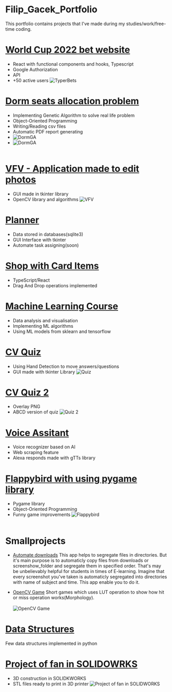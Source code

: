 # Filip_Gacek_Portfolio
This portfolio contains projects that I've made during my studies/work/free-time coding. 

# [World Cup 2022 bet website](https://github.com/GacinhoV33/FootballTyper)
* React with functional components and hooks, Typescript
* Google Authorization
* API
* +50 active users
![TyperBets](/images/typer_bets.png)

# [Dorm seats allocation problem](https://github.com/GacinhoV33/Dorm_allocation_seats_AG)
* Implementing Genetic Algorithm to solve real life problem
* Object-Oriented Programming
* Writing/Reading csv files
* Automatic PDF report generating
* ![DormGA](/images/GA_GUI.png)
* ![DormGA](/images/GA_pdf.png)
</br> <br>

# [VFV - Application made to edit photos](https://github.com/GacinhoV33/VFV---Vision-for-Visionaries)
* GUI made in tkinter library
* OpenCV library and algorithms
![VFV](/images/VFV.png)

# [Planner](https://github.com/GacinhoV33/Planner)
* Data stored in databases(sqlite3)
* GUI Interface with tkinter
* Automate task assigning(soon)

# [Shop with Card Items](https://github.com/GacinhoV33/Shop-with-cards/tree/main)
* TypeScript/React
* Drag And Drop operations implemented

# [Machine Learning Course](https://github.com/GacinhoV33/Machine-Learning-Course)
* Data analysis and visualisation
* Implementing ML algorithms 
* Using ML models from sklearn and tensorflow

# [CV Quiz](https://github.com/GacinhoV33/Quiz)
* Using Hand Detection to move answers/questions
* GUI made with tkinter Library
![Quiz](/images/Quiz.png)

# [CV Quiz 2](https://github.com/GacinhoV33/Quiz2)
* Overlay PNG
* ABCD version of quiz
![Quiz 2](/images/quiz_2.png)

# [Voice Assitant](https://github.com/GacinhoV33/VoiceAssistant)
* Voice recognizer based on AI 
* Web scraping feature
* Alexa responds made with gTTs library

# [Flappybird with using pygame library](https://github.com/GacinhoV33/Flappybird_normal)
* Pygame library
* Object-Oriented Programming
* Funny game improvements
![Flappybird](/images/flappy_img2.png)
</br> <br>

# Smallprojects

* [Automate downloads](https://github.com/GacinhoV33/Automate_downloads)
  This app helps to segregate files in directories. But it's main purpose is to automaticly copy files from downloads or screenshow_folder and segregate them in specified order.     That's may be unbelievably helpful for students in times of E-learning. Imagine that every screenshot you've taken is automaticly segregated into directories with name of          subject and time. This app enable you to do it.

* [OpenCV Game](https://github.com/GacinhoV33/OpenCV-Game.git)
 Short games which uses LUT operation to show how hit or miss operation works(Morphology). 
</br> <br>
![OpenCV Game](/images/opencv_game.png)

# [Data Structures](https://github.com/GacinhoV33/Data_Structures)
 Few data structures implemented in python

# [Project of fan in SOLIDOWRKS](https://github.com/GacinhoV33/Fan-project)
* 3D construction in SOLIDKWORKS
* STL files ready to print in 3D printer
![Project of fan in SOLIDWORKS](/images/fan_3D_view.png)

